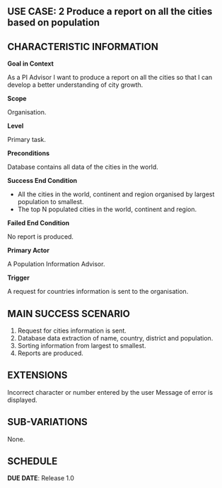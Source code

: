 **USE CASE: 2 Produce a report on all the cities based on population**
------------------------------------------------------------------------------------------------------------------------------------------------------------------------------------------------------------------------------------------------ 

**CHARACTERISTIC INFORMATION**
------------------------------------------------------------------------------------------------------------------------------------------------------------------------------------------------------------------------------------------------

**Goal in Context**

As a PI Advisor I want to produce a report on all the cities so that I can develop a better understanding of city growth.

**Scope**

Organisation.

**Level**

Primary task.

**Preconditions**

Database contains all data of the cities in the world.

**Success End Condition**

* All the cities in the world, continent and region organised by largest population to smallest.
* The top N populated cities in the world, continent and region.

**Failed End Condition**

No report is produced.

**Primary Actor**

A Population Information Advisor.

**Trigger**

A request for countries information is sent to the organisation.

**MAIN SUCCESS SCENARIO**
------------------------------------------------------------------------------------------------------------------------------------------------------------------------------------------------------------------------------------------------ 

1. Request for cities information is sent.
2. Database data extraction of name, country, district and population.
3. Sorting information from largest to smallest.
4. Reports are produced.

**EXTENSIONS**
------------------------------------------------------------------------------------------------------------------------------------------------------------------------------------------------------------------------------------------------

Incorrect character or number entered by the user Message of error is displayed.

**SUB-VARIATIONS**
------------------------------------------------------------------------------------------------------------------------------------------------------------------------------------------------------------------------------------------------

None.

**SCHEDULE**
------------------------------------------------------------------------------------------------------------------------------------------------------------------------------------------------------------------------------------------------

**DUE DATE**: Release 1.0